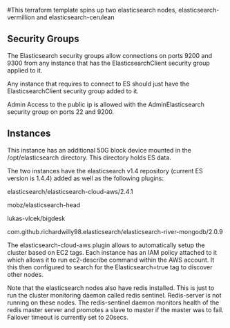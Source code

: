 #This terraform template spins up two elasticsearch nodes, elasticsearch-vermillion and elasticsearch-cerulean

## Security Groups

The Elasticsearch security groups allow connections on ports 9200 and 9300 from any instance that has the ElasticsearchClient security group applied to it.

Any instance that requires to connect to ES should just have the ElasticsearchClient security group added to it.

Admin Access to the public ip is allowed with the AdminElasticsearch security group on ports 22 and 9200.

## Instances

This instance has an additional 50G block device mounted in the /opt/elasticsearch directory. This directory holds ES data.

The two instances have the elasticsearch v1.4 repository (current ES version is 1.4.4) added as well as the following plugins:

elasticsearch/elasticsearch-cloud-aws/2.4.1

mobz/elasticsearch-head

lukas-vlcek/bigdesk

com.github.richardwilly98.elasticsearch/elasticsearch-river-mongodb/2.0.9

The elasticsearch-cloud-aws plugin allows to automatically setup the cluster based on EC2 tags.
Each instance has an IAM policy attached to it which allows it to run ec2-describe command within the AWS account.
It this then configured to search for the Elasticsearch=true tag to discover other nodes.

Note that the elasticsearch nodes also have redis installed. This is just to run the cluster monitoring daemon called redis sentinel. Redis-server is not running on these nodes.
The redis-sentinel daemon monitors health of the redis master server and promotes a slave to master if the master was to fail. Failover timeout is currently set  to 20secs.
